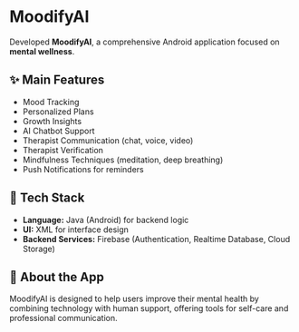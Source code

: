 # MoodifyAI

Developed **MoodifyAI**, a comprehensive Android application focused on **mental wellness**.  

## ✨ Main Features
- Mood Tracking  
- Personalized Plans  
- Growth Insights  
- AI Chatbot Support  
- Therapist Communication (chat, voice, video)  
- Therapist Verification  
- Mindfulness Techniques (meditation, deep breathing)
- Push Notifications for reminders

## 🔧 Tech Stack
- **Language:** Java (Android) for backend logic  
- **UI:** XML for interface design  
- **Backend Services:** Firebase (Authentication, Realtime Database, Cloud Storage)  

## 📱 About the App
MoodifyAI is designed to help users improve their mental health by combining technology with human support, offering tools for self-care and professional communication.
